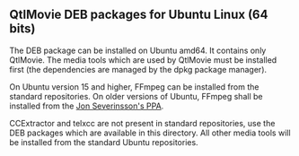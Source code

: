 QtlMovie DEB packages for Ubuntu Linux (64 bits)
------------------------------------------------

The DEB package can be installed on Ubuntu amd64. It contains only QtlMovie.
The media tools which are used by QtlMovie must be installed first (the
dependencies are managed by the dpkg package manager).

On Ubuntu version 15 and higher, FFmpeg can be installed from the standard
repositories. On older versions of Ubuntu, FFmpeg shall be installed from
the [Jon Severinsson's PPA](https://launchpad.net/~jon-severinsson/+archive/ffmpeg).

CCExtractor and telxcc are not present in standard repositories, use the DEB
packages which are available in this directory. All other media tools will be
installed from the standard Ubuntu repositories.
